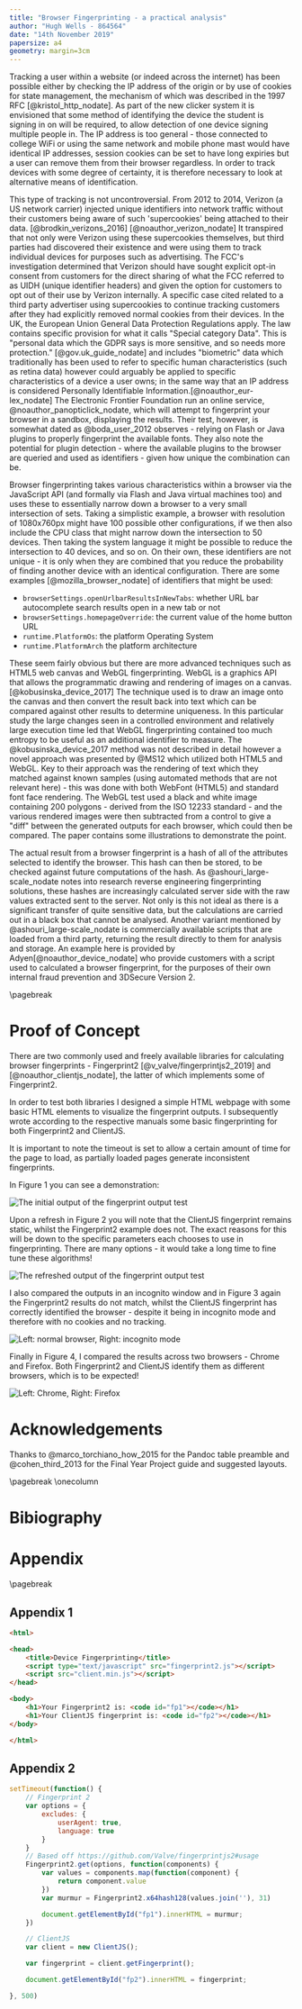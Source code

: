 ```yaml
---
title: "Browser Fingerprinting - a practical analysis"
author: "Hugh Wells - 864564"
date: "14th November 2019"
papersize: a4
geometry: margin=3cm
---
```


Tracking a user within a website (or indeed across the internet) has been possible either by checking the IP address of the origin or by use of cookies for state management, the mechanism of which was described in the 1997 RFC [@kristol_http_nodate]. As part of the new clicker system it is envisioned that some method of identifying the device the student is signing in on will be required, to allow detection of one device signing multiple people in. The IP address is too general - those connected to college WiFi or using the same network and mobile phone mast would have identical IP addresses, session cookies can be set to have long expiries but a user can remove them from their browser regardless. In order to track devices with some degree of certainty, it is therefore necessary to look at alternative means of identification. 

This type of tracking is not uncontroversial. From 2012 to 2014, Verizon (a US network carrier) injected unique identifiers into network traffic without their customers being aware of such 'supercookies' being attached to their data. [@brodkin_verizons_2016] [@noauthor_verizon_nodate] It transpired that not only were Verizon using these supercookies themselves, but third parties had discovered their existence and were using them to track individual devices for purposes such as advertising. The FCC's investigation determined that Verizon should have sought explicit opt-in consent from customers for the direct sharing of what the FCC referred to as UIDH (unique identifier headers) and given the option for customers to opt out of their use by Verizon internally. A specific case cited related to a third party advertiser using supercookies to continue tracking customers after they had explicitly removed normal cookies from their devices. In the UK, the European Union General Data Protection Regulations apply. The law contains specific provision for what it calls "Special category Data". This is "personal data which the GDPR says is more sensitive, and so needs more protection." [@gov.uk_guide_nodate] and includes "biometric" data which traditionally has been used to refer to specific human characteristics (such as retina data) however could arguably be applied to specific characteristics of a device a user owns; in the same way that an IP address is considered Personally Identifiable Information.[@noauthor_eur-lex_nodate] The Electronic Frontier Foundation run an online service, @noauthor_panopticlick_nodate, which will attempt to fingerprint your browser in a sandbox, displaying the results. Their test, however, is somewhat dated as @boda_user_2012 observes - relying on Flash or Java plugins to properly fingerprint the available fonts. They also note the potential for plugin detection - where the available plugins to the browser are queried and used as identifiers - given how unique the combination can be. 

Browser fingerprinting takes various characteristics within a browser via the JavaScript API (and formally via Flash and Java virtual machines too) and uses these to essentially narrow down a browser to a very small intersection of sets. Taking a simplistic example, a browser with resolution of 1080x760px might have 100 possible other configurations, if we then also include the CPU class that might narrow down the intersection to 50 devices. Then taking the system language it might be possible to reduce the intersection to 40 devices, and so on. On their own, these identifiers are not unique - it is only when they are combined that you reduce the probability of finding another device with an identical configuration. There are some examples [@mozilla_browser_nodate] of identifiers that might be used:  

- `browserSettings.openUrlbarResultsInNewTabs`: whether URL bar autocomplete search results open in a new tab or not 
- `browserSettings.homepageOverride`: the current value of the home button URL 
- `runtime.PlatformOs`: the platform Operating System 
- `runtime.PlatformArch` the platform architecture 

These seem fairly obvious but there are more advanced techniques such as HTML5 web canvas and WebGL fingerprinting. WebGL is a graphics API that allows the programmatic drawing and rendering of images on a canvas.[@kobusinska_device_2017] The technique used is to draw an image onto the canvas and then convert the result back into text which can be compared against other results to determine uniqueness. In this particular study the large changes seen in a controlled environment and relatively large execution time led that WebGL fingerprinting contained too much entropy to be useful as an additional identifier to measure. The @kobusinska_device_2017 method was not described in detail however a novel approach was presented by @MS12 which utilized both HTML5 and WebGL. Key to their approach was the rendering of text which they matched against known samples (using automated methods that are not relevant here) - this was done with both WebFont (HTML5) and standard font face rendering. The WebGL test used a black and white image containing 200 polygons - derived from the ISO 12233 standard - and the various rendered images were then subtracted from a control to give a "diff" between the generated outputs for each browser, which could then be compared. The paper contains some illustrations to demonstrate the point. 

The actual result from a browser fingerprint is a hash of all of the attributes selected to identify the browser. This hash can then be stored, to be checked against future computations of the hash. As @ashouri_large-scale_nodate notes into research reverse engineering fingerprinting solutions, these hashes are increasingly calculated server side with the raw values extracted sent to the server. Not only is this not ideal as there is a significant transfer of quite sensitive data, but the calculations are carried out in a black box that cannot be analysed. Another variant mentioned by @ashouri_large-scale_nodate is commercially available scripts that are loaded from a third party, returning the result directly to them for analysis and  storage. An example here is provided by Adyen[@noauthor_device_nodate] who provide customers with a script used to calculated a browser fingerprint, for the purposes of their own internal fraud prevention and 3DSecure Version 2. 

\pagebreak 

# Proof of Concept 

There are two commonly used and freely available libraries for calculating browser fingerprints - Fingerprint2 [@v_valve/fingerprintjs2_2019] and [@noauthor_clientjs_nodate], the latter of which implements some of Fingerprint2. 

In order to test both libraries I designed a simple HTML webpage with some basic HTML elements to visualize the fingerprint outputs. I subsequently wrote according to the respective manuals some basic fingerprinting for both Fingerprint2 and ClientJS. 


It is important to note the timeout is set to allow a certain amount of time for the page to load, as partially loaded pages generate inconsistent fingerprints. 

In Figure 1 you can see a demonstration: 

![The initial output of the fingerprint output test](assets/figure1.png)

Upon a refresh in Figure 2 you will note that the ClientJS fingerprint remains static, whilst the Fingerprint2 example does not. The exact reasons for this will be down to the specific parameters each chooses to use in fingerprinting. There are many options - it would take a long time to fine tune these algorithms! 

![The refreshed output of the fingerprint output test](assets/figure2.png)

I also compared the outputs in an incognito window and  in Figure 3 again the Fingerprint2 results do not match, whilst the ClientJS fingerprint has correctly identified the browser - despite it being in incognito mode and therefore with no cookies and no tracking. 

![Left: normal browser, Right: incognito mode](assets/figure3.png)

Finally in Figure 4, I compared the results across two browsers - Chrome and Firefox. Both Fingerprint2 and ClientJS identify them as different browsers, which is to be expected! 

![Left: Chrome, Right: Firefox](assets/figure4.png)



# Acknowledgements 

Thanks to @marco_torchiano_how_2015 for the Pandoc table preamble and @cohen_third_2013 for the Final Year Project guide and suggested layouts. 

\pagebreak 
\onecolumn 

# Bibiography 

<div id="refs"></div>

# Appendix 

\pagebreak  

## Appendix 1

```html
<html>

<head>
    <title>Device Fingerprinting</title>
    <script type="text/javascript" src="fingerprint2.js"></script>
    <script src="client.min.js"></script>
</head>

<body>
    <h1>Your Fingerprint2 is: <code id="fp1"></code></h1>
    <h1>Your ClientJS fingerprint is: <code id="fp2"></code></h1>
</body>

</html>
```

## Appendix 2

```javascript
setTimeout(function() {
    // Fingerprint 2
    var options = {
        excludes: {
            userAgent: true,
            language: true
        }
    }
    // Based off https://github.com/Valve/fingerprintjs2#usage
    Fingerprint2.get(options, function(components) {
        var values = components.map(function(component) {
            return component.value
        })
        var murmur = Fingerprint2.x64hash128(values.join(''), 31)

        document.getElementById("fp1").innerHTML = murmur;
    })

    // ClientJS
    var client = new ClientJS();

    var fingerprint = client.getFingerprint();

    document.getElementById("fp2").innerHTML = fingerprint;

}, 500)
```
